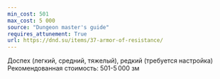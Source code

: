 ```yaml
---
min_cost: 501
max_cost: 5 000
source: "Dungeon master's guide"
requires_attunement: True
url: https://dnd.su/items/37-armor-of-resistance/
---
```


Доспех (легкий, средний, тяжелый), редкий (требуется настройка)
Рекомендованная стоимость: 501-5 000 зм